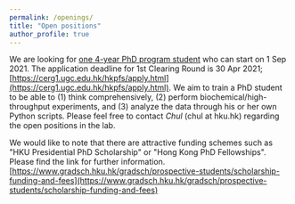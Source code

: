 ```yaml
---
permalink: /openings/
title: "Open positions"
author_profile: true
---
```

We are looking for <ins>one 4-year PhD program student</ins> who can start on 1 Sep 2021. The application deadline for 1st Clearing Round is 30 Apr 2021; [https://cerg1.ugc.edu.hk/hkpfs/apply.html](https://cerg1.ugc.edu.hk/hkpfs/apply.html). We aim to train a PhD student to be able to (1) think comprehensively, (2) perform biochemical/high-throughput experiments, and (3) analyze the data through his or her own Python scripts. Please feel free to contact *Chul* (chul at hku.hk) regarding the open positions in the lab.

We would like to note that there are attractive funding schemes such as "HKU Presidential PhD Scholarship" or "Hong Kong PhD Fellowships". Please find the link for further information. [https://www.gradsch.hku.hk/gradsch/prospective-students/scholarship-funding-and-fees](https://www.gradsch.hku.hk/gradsch/prospective-students/scholarship-funding-and-fees)
